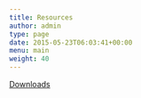 ```yaml
---
title: Resources
author: admin
type: page
date: 2015-05-23T06:03:41+00:00
menu: main
weight: 40
---
```


[Downloads][1]
  
[1]: downloads
